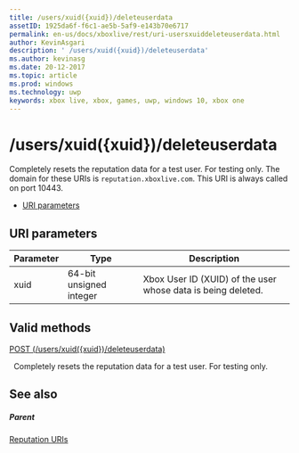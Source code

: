 ```yaml
---
title: /users/xuid({xuid})/deleteuserdata
assetID: 1925da6f-f6c1-ae5b-5af9-e143b70e6717
permalink: en-us/docs/xboxlive/rest/uri-usersxuiddeleteuserdata.html
author: KevinAsgari
description: ' /users/xuid({xuid})/deleteuserdata'
ms.author: kevinasg
ms.date: 20-12-2017
ms.topic: article
ms.prod: windows
ms.technology: uwp
keywords: xbox live, xbox, games, uwp, windows 10, xbox one
---
```



# /users/xuid({xuid})/deleteuserdata
Completely resets the reputation data for a test user. For testing only. 
The domain for these URIs is `reputation.xboxlive.com`. This URI is always called on port 10443.
 
  * [URI parameters](#ID4EV)
 
<a id="ID4EV"></a>

 
## URI parameters
 
| Parameter| Type| Description| 
| --- | --- | --- | 
| xuid| 64-bit unsigned integer| Xbox User ID (XUID) of the user whose data is being deleted.| 
  
<a id="ID4EYB"></a>

 
## Valid methods

[POST (/users/xuid({xuid})/deleteuserdata)](uri-usersxuiddeleteuserdatapost.md)

&nbsp;&nbsp;Completely resets the reputation data for a test user. For testing only.
 
<a id="ID4ECC"></a>

 
## See also
 
<a id="ID4EEC"></a>

 
##### Parent 

[Reputation URIs](atoc-reference-reputation.md)

   